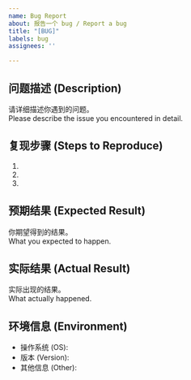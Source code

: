 ```yaml
---
name: Bug Report
about: 报告一个 bug / Report a bug
title: "[BUG]"
labels: bug
assignees: ''

---
```


## 问题描述 (Description)
请详细描述你遇到的问题。  
Please describe the issue you encountered in detail.

## 复现步骤 (Steps to Reproduce)
1.
2.
3.

## 预期结果 (Expected Result)
你期望得到的结果。  
What you expected to happen.

## 实际结果 (Actual Result)
实际出现的结果。  
What actually happened.

## 环境信息 (Environment)
- 操作系统 (OS):
- 版本 (Version):
- 其他信息 (Other):
